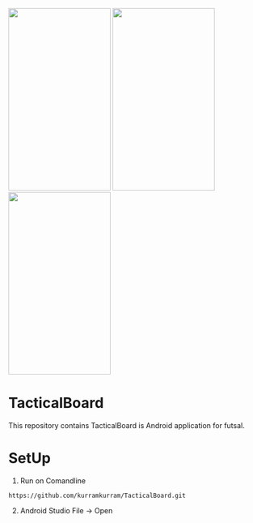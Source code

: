 <image src="https://user-images.githubusercontent.com/54581188/80273263-a91f1d00-870b-11ea-916d-b163a8875534.png" width="202" height="360">  <image src="https://user-images.githubusercontent.com/54581188/80273280-c7851880-870b-11ea-8f25-739d0d3a1292.png" width="202" height="360">  <image src="https://user-images.githubusercontent.com/54581188/80273392-96f1ae80-870c-11ea-8c77-3fabe8597e1e.png" width="202" height="360">


# TacticalBoard
This repository contains TacticalBoard is Android application for futsal.

# SetUp
1. Run on Comandline
```
https://github.com/kurramkurram/TacticalBoard.git
```

2. Android Studio
File -> Open
